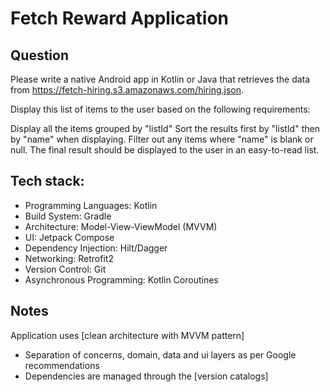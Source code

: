 

# Fetch Reward Application

## Question 

Please write a native Android app in Kotlin or Java that retrieves the data from https://fetch-hiring.s3.amazonaws.com/hiring.json.

Display this list of items to the user based on the following requirements:

Display all the items grouped by "listId"
Sort the results first by "listId" then by "name" when displaying.
Filter out any items where "name" is blank or null.
The final result should be displayed to the user in an easy-to-read list.

## Tech stack:

- Programming Languages: Kotlin
- Build System: Gradle
- Architecture: Model-View-ViewModel (MVVM)
- UI: Jetpack Compose
- Dependency Injection: Hilt/Dagger
- Networking: Retrofit2
- Version Control: Git
- Asynchronous Programming: Kotlin Coroutines


## Notes
Application uses [clean architecture with MVVM pattern]
- Separation of concerns, domain, data and ui layers as per Google recommendations
- Dependencies are managed through the [version catalogs]
